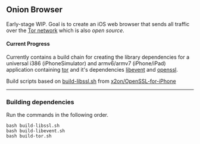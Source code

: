 ## Onion Browser

Early-stage WIP. Goal is to create an iOS web browser that sends all traffic
over the [Tor network][tor] which is also *open source*.

#### Current Progress

Currently contains a build chain for creating the library dependencies for a
universal i386 (iPhoneSimulator) and armv6/armv7 (iPhone/iPad) application
containing [tor][tor] and it's dependencies [libevent][libevent] and
[openssl][openssl].

[tor]: https://www.torproject.org/
[libevent]: http://libevent.org/
[openssl]: https://www.openssl.org/

Build scripts based on [build-libssl.sh][build_libssl] from [x2on/OpenSSL-for-iPhone][openssliphone]

[build_libssl]: https://github.com/x2on/OpenSSL-for-iPhone/blob/c637f773a99810bb101169f8e534d0d6b09f3396/build-libssl.sh
[openssliphone]: https://github.com/x2on/OpenSSL-for-iPhone

---

### Building dependencies

Run the commands in the following order.

    bash build-libssl.sh
    bash build-libevent.sh
    bash build-tor.sh
